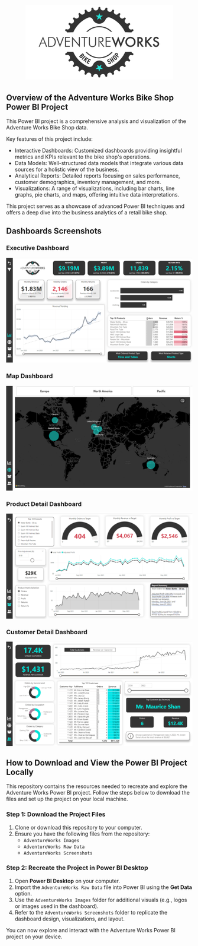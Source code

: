 # <p align="center"><img src="https://github.com/chinthaginjalabhuvan/Data-Analysis-Dashboard/blob/main/AdventureWorks%20Images/logo-adventure-works.png" width="400"></p>


## Overview of the Adventure Works Bike Shop Power BI Project

This Power BI project is a comprehensive analysis and visualization of the Adventure Works Bike Shop data.  
  
  Key features of this project include:
- Interactive Dashboards: Customized dashboards providing insightful metrics and KPIs relevant to the bike shop's operations.
- Data Models: Well-structured data models that integrate various data sources for a holistic view of the business.
- Analytical Reports: Detailed reports focusing on sales performance, customer demographics, inventory management, and more.
- Visualizations: A range of visualizations, including bar charts, line graphs, pie charts, and maps, offering intuitive data interpretations.

This project serves as a showcase of advanced Power BI techniques and offers a deep dive into the business analytics of a retail bike shop.


## Dashboards Screenshots

### Executive Dashboard
<img src="https://github.com/chinthaginjalabhuvan/Data-Analysis-Dashboard/blob/main/AdventureWorks Screenshots/AdventureWorks-ExecDashboard.png">

### Map Dashboard
<img src="https://github.com/chinthaginjalabhuvan/Data-Analysis-Dashboard/blob/main/AdventureWorks Screenshots/AdventureWorks-MapDashboard.png">

### Product Detail Dashboard
<img src="https://github.com/chinthaginjalabhuvan/Data-Analysis-Dashboard/blob/main/AdventureWorks Screenshots/AdventureWorks-ProductDetailDashboard.png">

### Customer Detail Dashboard
<img src="https://github.com/chinthaginjalabhuvan/Data-Analysis-Dashboard/blob/main/AdventureWorks Screenshots/AdventureWorks-CustomerDetailDashboard.png">


## How to Download and View the Power BI Project Locally

This repository contains the resources needed to recreate and explore the Adventure Works Power BI project. Follow the steps below to download the files and set up the project on your local machine.

### Step 1: Download the Project Files
1. Clone or download this repository to your computer.
2. Ensure you have the following files from the repository:
   - `AdventureWorks Images`
   - `AdventureWorks Raw Data`
   - `AdventureWorks Screenshots`

### Step 2: Recreate the Project in Power BI Desktop
1. Open **Power BI Desktop** on your computer.
2. Import the `AdventureWorks Raw Data` file into Power BI using the **Get Data** option.
3. Use the `AdventureWorks Images` folder for additional visuals (e.g., logos or images used in the dashboard).
4. Refer to the `AdventureWorks Screenshots` folder to replicate the dashboard design, visualizations, and layout.

You can now explore and interact with the Adventure Works Power BI project on your device.
